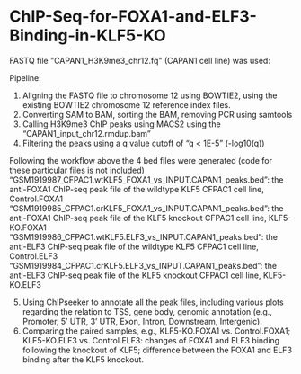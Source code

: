 # ChIP-Seq-for-FOXA1-and-ELF3-Binding-in-KLF5-KO

FASTQ file "CAPAN1_H3K9me3_chr12.fq" (CAPAN1 cell line) was used:


Pipeline:

1) Aligning the FASTQ file to chromosome 12 using BOWTIE2, using the existing BOWTIE2 chromosome 12 reference index files.
2) Converting SAM to BAM, sorting the BAM, removing PCR using samtools
3) Calling H3K9me3 ChIP peaks using MACS2 using the “CAPAN1_input_chr12.rmdup.bam”
4) Filtering the peaks using a q value cutoff of “q < 1E-5” (-log10(q))

Following the workflow above the 4 bed files were generated (code for these particular files is not included)
  “GSM1919987_CFPAC1.wtKLF5_FOXA1_vs_INPUT.CAPAN1_peaks.bed”: the anti-FOXA1 ChIP-seq peak file of the wildtype KLF5 CFPAC1 cell line, Control.FOXA1
  “GSM1919985_CFPAC1.crKLF5_FOXA1_vs_INPUT.CAPAN1_peaks.bed”: the anti-FOXA1 ChIP-seq peak file of the KLF5 knockout CFPAC1 cell line, KLF5-KO.FOXA1
  “GSM1919986_CFPAC1.wtKLF5.ELF3_vs_INPUT.CAPAN1_peaks.bed”: the anti-ELF3 ChIP-seq peak file of the wildtype KLF5 CFPAC1 cell line, Control.ELF3
  “GSM1919984_CFPAC1.crKLF5.ELF3_vs_INPUT.CAPAN1_peaks.bed”: the anti-ELF3 ChIP-seq peak file of the KLF5 knockout CFPAC1 cell line, KLF5-KO.ELF3

5) Using ChIPseeker to annotate all the peak files, including various plots regarding the relation to TSS, gene body, genomic annotation (e.g., Promoter, 5’ UTR, 3’ UTR, Exon, Intron, Downstream, Intergenic). 
6) Comparing the paired samples, e.g., KLF5-KO.FOXA1 vs. Control.FOXA1; KLF5-KO.ELF3 vs. Control.ELF3: changes of FOXA1 and ELF3 binding following the knockout of KLF5; difference between the FOXA1 and ELF3 binding after the KLF5 knockout.
